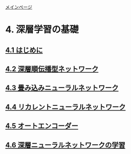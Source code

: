 [メインページ](../../index.markdown)

# 4. 深層学習の基礎
## [4.1 はじめに](./subsection_01.md)
## [4.2 深層順伝播型ネットワーク](./subsection_02.md)
## [4.3 畳み込みニューラルネットワーク](./subsection_03.md)
## [4.4 リカレントニューラルネットワーク](./subsection_04.md)
## [4.5 オートエンコーダー](./subsection_05.md)
## [4.6 深層ニューラルネットワークの学習](./subsection_06.md)
